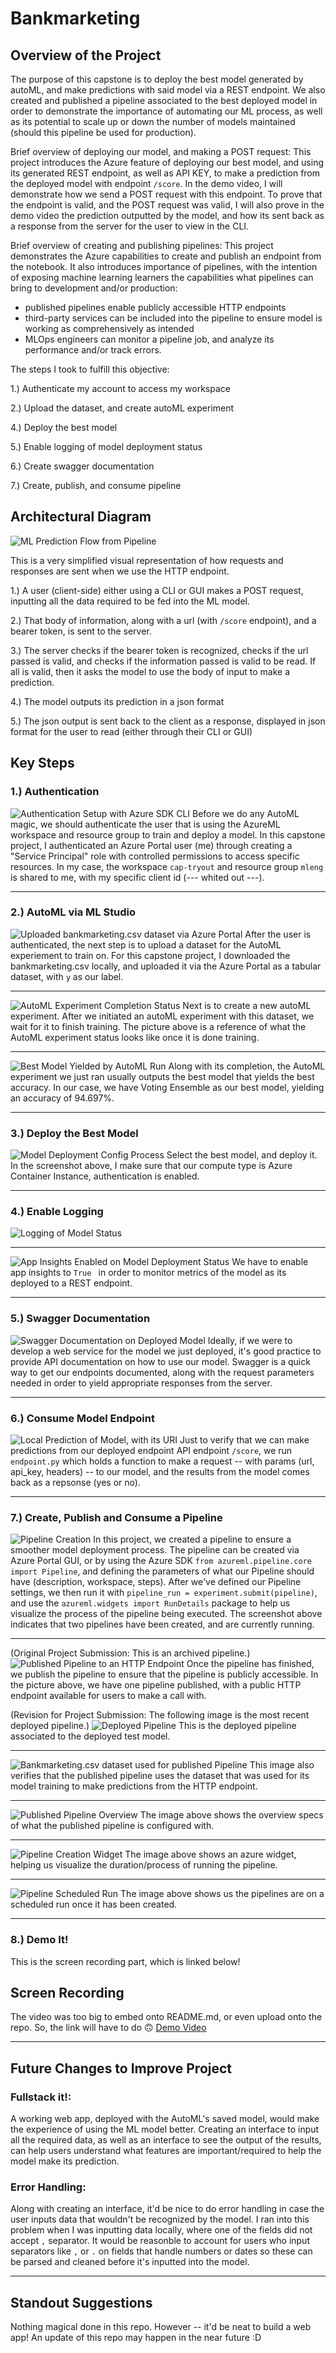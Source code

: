 
# Bankmarketing 

## Overview of the Project
The purpose of this capstone is to deploy the best model generated by autoML, and make predictions with said model via a REST endpoint.
We also created and published a pipeline associated to the best deployed model in order to demonstrate the importance of automating our ML process, as well as its potential to scale up or down the number of models maintained (should this pipeline be used for production). 

Brief overview of deploying our model, and making a POST request:
This project introduces the Azure feature of deploying our best model, and using its generated REST endpoint, as well as API KEY, to make a prediction from the deployed model with endpoint `/score`. In the demo video, I will demonstrate how we send a POST request with this endpoint. To prove that the endpoint is valid, and the POST request was valid, I will also prove in the demo video the prediction outputted by the model, and how its sent back as a response from the server for the user to view in the CLI.

Brief overview of creating and publishing pipelines:
This project demonstrates the Azure capabilities to create and publish an endpoint from the notebook. It also introduces importance of pipelines, with the intention of exposing machine learning learners the capabilities what pipelines can bring to development and/or production:
- published pipelines enable publicly accessible HTTP endpoints
- third-party services can be included into the pipeline to ensure model is working as comprehensively as intended
- MLOps engineers can monitor a pipeline job, and analyze its performance and/or track errors.

The steps I took to fulfill this objective:

1.) Authenticate my account to access my workspace

2.) Upload the dataset, and create autoML experiment

4.) Deploy the best model 

5.) Enable logging of model deployment status

6.) Create swagger documentation

7.) Create, publish, and consume pipeline


## Architectural Diagram
![ML Prediction Flow from Pipeline](mleng_cap2_diagram_flow.png)

This is a very simplified visual representation of how requests and responses are sent when we use the HTTP endpoint. 

1.) A user (client-side) either using a CLI or GUI makes a POST request, inputting all the data required to be fed into the ML model.

2.) That body of information, along with a url (with `/score` endpoint), and a bearer token, is sent to the server.

3.) The server checks if the bearer token is recognized, checks if the url passed is valid, and checks if the information passed is valid to be read. If all is valid, then it asks the model to use the body of input to make a prediction.

4.) The model outputs its prediction in a json format

5.) The json output is sent back to the client as a response, displayed in json format for the user to read (either through their CLI or GUI)

## Key Steps
### 1.) Authentication
![Authentication Setup with Azure SDK CLI](mleng_cap2_auth_setup.jpg) 
Before we do any AutoML magic, we should authenticate the user that is using the AzureML workspace and resource group to train and deploy a model. In this capstone project, I authenticated an Azure Portal user (me) through creating a "Service Principal" role with controlled permissions to access specific resources. In my case, the workspace `cap-tryout` and resource group `mleng` is shared to me, with my specific client id (--- whited out ---). 

--------------------------------------------------------

### 2.) AutoML via ML Studio
![Uploaded bankmarketing.csv dataset via Azure Portal](mleng_cap2_registered_dataset.png)
After the user is authenticated, the next step is to upload a dataset for the AutoML experiement to train on. For this capstone project, I downloaded the bankmarketing.csv locally, and uploaded it via the Azure Portal as a tabular dataset, with `y` as our label.

--------------------------------------------------------

![AutoML Experiment Completion Status](mleng_cap2_automl_completion.png)
Next is to create a new autoML experiment. After we initiated an autoML experiment with this dataset, we wait for it to finish training. The picture above is a reference of what the AutoML experiment status looks like once it is done training.

---------------------------------------------------------

![Best Model Yielded by AutoML Run](mleng_cap2_best_model.png)
Along with its completion, the AutoML experiment we just ran usually outputs the best model that yields the best accuracy. In our case, we have Voting Ensemble as our best model, yielding an accuracy of 94.697%.

---------------------------------------------------------

### 3.) Deploy the Best Model
![Model Deployment Config Process](mleng_cap2_deployment_config.png)
Select the best model, and deploy it. In the screenshot above, I make sure that our compute type is Azure Container Instance, authentication is enabled.

---------------------------------------------------------

### 4.) Enable Logging 

![Logging of Model Status](mleng_cap2_log_output.png)

---------------------------------------------------------

![App Insights Enabled on Model Deployment Status](mleng_cap2_app_insights_enabled.png)
We have to enable app insights to `True ` in order to monitor metrics of the model as its deployed to a REST endpoint.

---------------------------------------------------------

### 5.) Swagger Documentation
![Swagger Documentation on Deployed Model](mleng_cap2_swagger_localhost.png)
Ideally, if we were to develop a web service for the model we just deployed, it's good practice to provide API documentation on how to use our model. Swagger is a quick way to get our endpoints documented, along with the request parameters needed in order to yield appropriate responses from the server. 

---------------------------------------------------------

### 6.) Consume Model Endpoint
![Local Prediction of Model, with its URI](mleng_cap2_endpoint_json_output.png)
Just to verify that we can make predictions from our deployed endpoint API endpoint `/score`, we run `endpoint.py` which holds a function to make a request -- with params (url, api_key, headers) -- to our model, and the results from the model comes back as a repsonse (yes or no).

---------------------------------------------------------

### 7.) Create, Publish and Consume a Pipeline
![Pipeline Creation](mleng_cap2_pipeline_created.png)
In this project, we created a pipeline to ensure a smoother model deployment process. The pipeline can be created via Azure Portal GUI, or by using the Azure SDK `from azureml.pipeline.core import Pipeline`, and defining the parameters of what our Pipeline should have (description, workspace, steps). After we've defined our Pipeline settings, we then run it with `pipeline_run = experiment.submit(pipeline)`, and use the `azureml.widgets import RunDetails` package to help us visualize the process of the pipeline being executed. The screenshot above indicates that two pipelines have been created, and are currently running. 

----------------------------------------------------------

(Original Project Submission: This is an archived pipeline.)
![Published Pipeline to an HTTP Endpoint](mleng_cap2_pipeline_endpoint.png)
Once the pipeline has finished, we publish the pipeline to ensure that the pipeline is publicly accessible. In the picture above, we have one pipeline published, with a public HTTP endpoint available for users to make a call with. 


(Revision for Project Submission: The following image is the most recent deployed pipeline.)
![Deployed Pipeline](mleng_cap2_deployed_pipeline.png)
This is the deployed pipeline associated to the deployed test model. 

----------------------------------------------------------

![Bankmarketing.csv dataset used for published Pipeline](mleng_cap2_dataset_automl_module.png)
This image also verifies that the published pipeline uses the dataset that was used for its model training to make predictions from the HTTP endpoint.

----------------------------------------------------------

![Published Pipeline Overview](mleng_cap2_published_pipeline_overview.png)
The image above shows the overview specs of what the published pipeline is configured with. 

----------------------------------------------------------

![Pipeline Creation Widget](mleng_cap2_rundetails_widget.png)
The image above shows an azure widget, helping us visualize the duration/process of running the pipeline.

----------------------------------------------------------

![Pipeline Scheduled Run](mleng_cap2_scheduled_run.png)
The image above shows us the pipelines are on a scheduled run once it has been created.

----------------------------------------------------------

### 8.) Demo It! 
This is the screen recording part, which is linked below!

## Screen Recording
The video was too big to embed onto README.md, or even upload onto the repo. So, the link will have to do 🙃
[Demo Video](https://www.loom.com/share/e6c01c2d11ae4a03850ba439123146c3)


----------------------------------------------------------

## Future Changes to Improve Project
### Fullstack it!: 
A working web app, deployed with the AutoML's saved model, would make the experience of using the ML model better. Creating an interface to input all the required data, as well as an interface to see the output of the results, can help users understand what features are important/required to help the model make its prediction. 

### Error Handling: 
Along with creating an interface, it'd be nice to do error handling in case the user inputs data that wouldn't be recognized by the model. I ran into this problem when I was inputting data locally, where one of the fields did not accept `,` separator. It would be reasonble to account for users who input separators like `,` or `.` on fields that handle numbers or dates so these can be parsed and cleaned before it's inputted into the model.

----------------------------------------------------------

## Standout Suggestions
Nothing magical done in this repo. However -- it'd be neat to build a web app!
An update of this repo may happen in the near future :D
